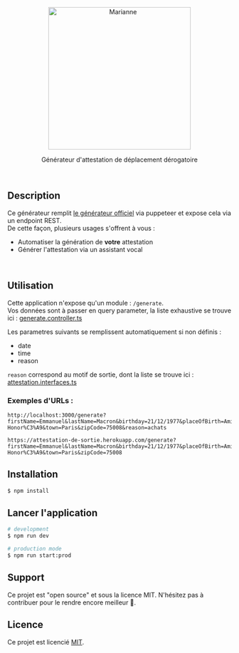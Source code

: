 <p align="center">
  <img src="https://upload.wikimedia.org/wikipedia/fr/thumb/5/50/Bloc_Marianne.svg/440px-Bloc_Marianne.svg.png" width="320" alt="Marianne" />
</p>

  <p align="center">Générateur d'attestation de déplacement dérogatoire</p>
  <br>
    <!-- <p align="center">
<a href="https://www.npmjs.com/~nestjscore"><img src="https://img.shields.io/npm/l/@nestjs/core.svg" alt="Package License" /></a>
<a href="https://travis-ci.org/nestjs/nest"><img src="https://api.travis-ci.org/nestjs/nest.svg?branch=master" alt="Travis" /></a> -->

## Description

Ce générateur remplit [le générateur officiel](https://media.interieur.gouv.fr/deplacement-covid-19/) via puppeteer et expose cela via un endpoint REST.\
De cette façon, plusieurs usages s'offrent à vous :

- Automatiser la génération de **votre** attestation
- Générer l'attestation via un assistant vocal

<br>

## Utilisation

Cette application n'expose qu'un module : `/generate`.\
Vos données sont à passer en query parameter, la liste exhaustive se trouve ici : [generate.controller.ts](https://github.com/bcldvd/attestation-de-sortie/blob/master/src/generate/generate.controller.ts)

Les parametres suivants se remplissent automatiquement si non définis :

- date
- time
- reason

`reason` correspond au motif de sortie, dont la liste se trouve ici : [attestation.interfaces.ts](https://github.com/bcldvd/attestation-de-sortie/blob/master/src/generate/attestation.interfaces.ts#L14-L24)

### Exemples d'URLs :

```
http://localhost:3000/generate?firstName=Emmanuel&lastName=Macron&birthday=21/12/1977&placeOfBirth=Amiens&address=55%20Rue%20du%20Faubourg%20Saint-Honor%C3%A9&town=Paris&zipCode=75008&reason=achats
```

```
https://attestation-de-sortie.herokuapp.com/generate?firstName=Emmanuel&lastName=Macron&birthday=21/12/1977&placeOfBirth=Amiens&address=55%20Rue%20du%20Faubourg%20Saint-Honor%C3%A9&town=Paris&zipCode=75008
```

## Installation

```bash
$ npm install
```

## Lancer l'application

```bash
# development
$ npm run dev

# production mode
$ npm run start:prod
```

## Support

Ce projet est "open source" et sous la licence MIT. N'hésitez pas à contribuer pour le rendre encore meilleur 🤗.

## Licence

Ce projet est licencié [MIT](LICENSE).
